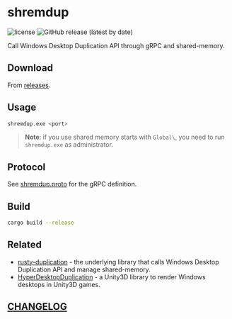 # shremdup

![license](https://img.shields.io/github/license/DiscreteTom/shremdup?style=flat-square)
![GitHub release (latest by date)](https://img.shields.io/github/v/release/DiscreteTom/shremdup?style=flat-square)

Call Windows Desktop Duplication API through gRPC and shared-memory.

## Download

From [releases](https://github.com/DiscreteTom/shremdup/releases).

## Usage

```sh
shremdup.exe <port>
```

> **Note**: if you use shared memory starts with `Global\`, you need to run `shremdup.exe` as administrator.

## Protocol

See [shremdup.proto](https://github.com/DiscreteTom/shremdup/blob/main/proto/shremdup.proto) for the gRPC definition.

## Build

```bash
cargo build --release
```

## Related

- [rusty-duplication](https://github.com/DiscreteTom/rusty-duplication) - the underlying library that calls Windows Desktop Duplication API and manage shared-memory.
- [HyperDesktopDuplication](https://github.com/DiscreteTom/HyperDesktopDuplication) - a Unity3D library to render Windows desktops in Unity3D games.

## [CHANGELOG](https://github.com/DiscreteTom/shremdup/blob/main/CHANGELOG.md)
